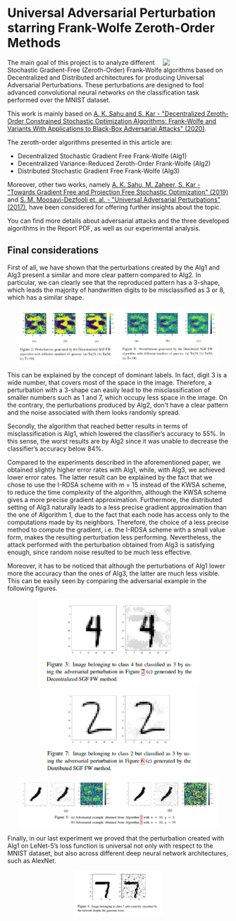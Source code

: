 # Universal Adversarial Perturbation starring Frank-Wolfe Zeroth-Order Methods
<img align="right" width="30%" src="https://miro.medium.com/v2/resize:fit:700/1*8gHcUx1pKwxb0A6lze9tOw.jpeg">

The main goal of this project is to analyze different Stochastic Gradient-Free (Zeroth-Order) Frank-Wolfe algorithms based on Decentralized and Distributed architectures for producing Universal Adversarial Perturbations. These perturbations are designed to fool advanced convolutional neural networks on
the classification task performed over the MNIST dataset.

This work is mainly based on [A. K. Sahu and S. Kar - "Decentralized Zeroth-Order Constrained Stochastic Optimization Algorithms: Frank-Wolfe and Variants With Applications to Black-Box Adversarial Attacks" (2020)](https://www.researchgate.net/publication/343733027_Decentralized_Zeroth-Order_Constrained_Stochastic_Optimization_Algorithms_Frank-Wolfe_and_Variants_With_Applications_to_Black-Box_Adversarial_Attacks).

The zeroth-order algorithms presented in this article are:
  - Decentralized Stochastic Gradient Free Frank-Wolfe (Alg1)
  - Decentralized Variance-Reduced Zeroth-Order Frank-Wolfe (Alg2)
  - Distributed Stochastic Gradient Free Frank-Wolfe (Alg3)

Moreover, other two works, namely [A. K. Sahu, M. Zaheer, S. Kar - "Towards Gradient Free and Projection Free Stochastic Optimization" (2019)](https://arxiv.org/abs/1810.03233) and [S. M. Moosavi-Dezfooli et. al. - "Universal Adversarial Perturbations" (2017)](https://arxiv.org/abs/1610.08401), have been considered for offering further insights about the topic.

You can find more details about adversarial attacks and the three developed algorithms in the Report PDF, as well as our experimental analysis.

## Final considerations

First of all, we have shown that the perturbations created by the Alg1 and Alg3 present a similar and more clear pattern compared 
to Alg2. In particular, we can clearly see that the reproduced pattern has a 3-shape, which leads the majority of handwritten digits to be misclassified as 3 or 8, which has a similar shape. 

<p align="center">
  <img src="https://github.com/silviapoletti/Universal-Adversarial-Perturbation-starring-Frank-Wolfe/blob/10851a16056cb34d04af75dfe92e896dbedf0d10/report/3shape(1).png" width="45%"/>
  <img src="https://github.com/silviapoletti/Universal-Adversarial-Perturbation-starring-Frank-Wolfe/blob/10851a16056cb34d04af75dfe92e896dbedf0d10/report/3shape(2).png" width="45%"/>
</p

This can be explained by the concept of dominant
labels. In fact, digit 3 is a wide
number, that covers most of the space in the image. Therefore,
a perturbation with a 3-shape can easily lead to the
misclassification of smaller numbers such as 1 and 7, which
occupy less space in the image. On the contrary, the perturbations
produced by Alg2, don’t have a clear pattern and the noise
associated with them looks randomly spread.

Secondly, the algorithm that reached better results in
terms of misclassification is Alg1, which lowered
the classifier’s accuracy to 55%. In this sense, the worst results are by
Alg2 since it was unable to decrease the classifier’s
accuracy below 84%. 

Compared to the experiments described in the aforementioned paper, we
obtained slightly higher error rates with Alg1, while,
with Alg3, we achieved lower error rates. The latter
result can be explained by the fact that we chose to use
the I-RDSA scheme with m = 15 instead of the KWSA
scheme, to reduce the time complexity of the algorithm, although
the KWSA scheme gives a more precise gradient
approximation.
Furthermore, the distributed setting of Alg3 naturally
leads to a less precise gradient approximation than the
one of Algorithm 1, due to the fact that each node has access
only to the computations made by its neighbors. Therefore,
the choice of a less precise method to compute the gradient,
i.e. the I-RDSA scheme with a small value form, makes the
resulting perturbation less performing. Nevertheless, the attack
performed with the perturbation obtained from Alg3 is satisfying enough, since random noise resulted to
be much less effective.

Moreover, it has to be noticed that although the perturbations
of Alg1 lower more the accuracy than the ones
of Alg3, the latter are much less visible. This can be
easily seen by comparing the adversarial example in the following figures.

<p align="center", vertical_align="center">
  <img src="https://github.com/silviapoletti/Universal-Adversarial-Perturbation-starring-Frank-Wolfe/blob/10851a16056cb34d04af75dfe92e896dbedf0d10/report/adv(1).png" height=200/>
  <img src="https://github.com/silviapoletti/Universal-Adversarial-Perturbation-starring-Frank-Wolfe/blob/efb08ea7d7b8506e70d6e47fe66721b3fd4fbfb1/report/adv(3).png" height=200/>
  <img src="https://github.com/silviapoletti/Universal-Adversarial-Perturbation-starring-Frank-Wolfe/blob/1285ca34b38e20438f0d181ab4b41ab894cab63e/report/adv(2).png" width="90%"/>
</p>

Finally, in our last experiment we proved that the perturbation
created with Alg1 on LeNet-5’s loss function
is universal not only with respect to the MNIST dataset,
but also across different deep neural network architectures,
such as AlexNet.

<p align="center", vertical_align="center">
  <img src="https://github.com/silviapoletti/Universal-Adversarial-Perturbation-starring-Frank-Wolfe/blob/10851a16056cb34d04af75dfe92e896dbedf0d10/report/adv(gauss).png" width="40%"/>
</p>
